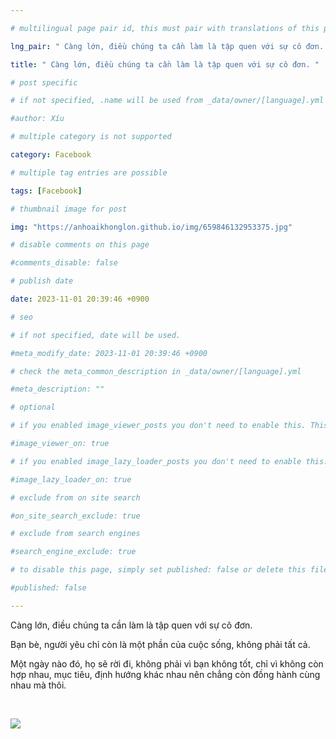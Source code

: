 ```yaml
---

# multilingual page pair id, this must pair with translations of this page. (This name must be unique)

lng_pair: " Càng lớn, điều chúng ta cần làm là tập quen với sự cô đơn. "

title: " Càng lớn, điều chúng ta cần làm là tập quen với sự cô đơn. "

# post specific

# if not specified, .name will be used from _data/owner/[language].yml

#author: Xíu

# multiple category is not supported

category: Facebook

# multiple tag entries are possible

tags: [Facebook]

# thumbnail image for post

img: "https://anhoaikhonglon.github.io/img/659846132953375.jpg"

# disable comments on this page

#comments_disable: false

# publish date

date: 2023-11-01 20:39:46 +0900

# seo

# if not specified, date will be used.

#meta_modify_date: 2023-11-01 20:39:46 +0900

# check the meta_common_description in _data/owner/[language].yml

#meta_description: ""

# optional

# if you enabled image_viewer_posts you don't need to enable this. This is only if image_viewer_posts = false

#image_viewer_on: true

# if you enabled image_lazy_loader_posts you don't need to enable this. This is only if image_lazy_loader_posts = false

#image_lazy_loader_on: true

# exclude from on site search

#on_site_search_exclude: true

# exclude from search engines

#search_engine_exclude: true

# to disable this page, simply set published: false or delete this file

#published: false

---
```


Càng lớn, điều chúng ta cần làm là tập quen với sự cô đơn.

Bạn bè, người yêu chỉ còn là một phần của cuộc sống, không phải tất cả.

Một ngày nào đó, họ sẽ rời đi, không phải vì bạn không tốt, chỉ vì không còn hợp nhau, mục tiêu, định hướng khác nhau nên chẳng còn đồng hành cùng nhau mà thôi.



 

<!-- outline-end -->

<img src= "https://anhoaikhonglon.github.io/img/659846132953375.jpg">